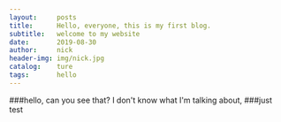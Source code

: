 ```yaml
---
layout:     posts
title:      Hello, everyone, this is my first blog.
subtitle:   welcome to my website
date:       2019-08-30
author:     nick
header-img: img/nick.jpg
catalog:    ture
tags:       hello
---
```






###hello, can you see that? 
I don't know what I'm talking about, 
###just test 

